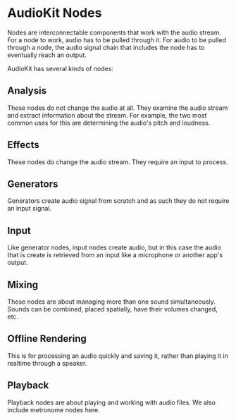 # AudioKit Nodes

Nodes are interconnectable components that work with the audio stream. For a node to work, audio has to be pulled through it. For audio to be pulled through a node, the audio signal chain that includes the node has to eventually reach an output. 

AudioKit has several kinds of nodes:

## Analysis 

These nodes do not change the audio at all.  They examine the audio stream and extract information about the stream.  For example, the two most common uses for this are determining the audio's pitch and loudness.

## Effects

These nodes do change the audio stream.  They require an input to process.

## Generators

Generators create audio signal from scratch and as such they do not require an input signal.

## Input 

Like generator nodes, input nodes create audio, but in this case the audio that is create is retrieved from an input like a microphone or another app's output.

## Mixing

These nodes are about managing more than one sound simultaneously. Sounds can be combined, placed spatially, have their volumes changed, etc.

## Offline Rendering

This is for processing an audio quickly and saving it, rather than playing it in realtime through a speaker.

## Playback

Playback nodes are about playing and working with audio files.  We also include metronome nodes here.


